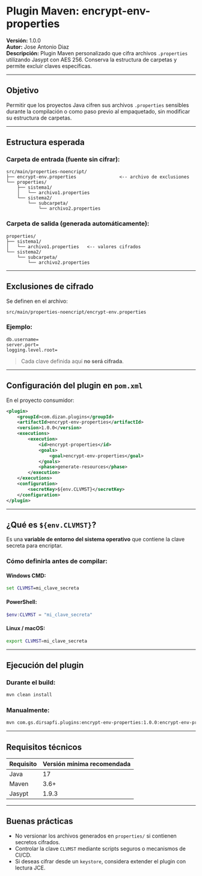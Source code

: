 # Plugin Maven: encrypt-env-properties

**Versión:** 1.0.0  
**Autor:** Jose Antonio Diaz  
**Descripción:** Plugin Maven personalizado que cifra archivos `.properties` utilizando Jasypt con AES 256. Conserva la estructura de carpetas y permite excluir claves específicas.

---

## Objetivo

Permitir que los proyectos Java cifren sus archivos `.properties` sensibles durante la compilación o como paso previo al empaquetado, sin modificar su estructura de carpetas.

---

## Estructura esperada

### Carpeta de entrada (fuente sin cifrar):

```
src/main/properties-noencript/
├── encrypt-env.properties                <-- archivo de exclusiones
└── properties/
    ├── sistema1/
    │   └── archivo1.properties
    └── sistema2/
        └── subcarpeta/
            └── archivo2.properties
```

### Carpeta de salida (generada automáticamente):

```
properties/
├── sistema1/
│   └── archivo1.properties   <-- valores cifrados
└── sistema2/
    └── subcarpeta/
        └── archivo2.properties
```

---

## Exclusiones de cifrado

Se definen en el archivo:

```
src/main/properties-noencript/encrypt-env.properties
```

### Ejemplo:

```properties
db.username=
server.port=
logging.level.root=
```

> Cada clave definida aquí **no será cifrada**.

---

## Configuración del plugin en `pom.xml`

En el proyecto consumidor:

```xml
<plugin>
    <groupId>com.dizan.plugins</groupId>
    <artifactId>encrypt-env-properties</artifactId>
    <version>1.0.0</version>
    <executions>
        <execution>
            <id>encrypt-properties</id>
            <goals>
                <goal>encrypt-env-properties</goal>
            </goals>
            <phase>generate-resources</phase>
        </execution>
    </executions>
    <configuration>
        <secretKey>${env.CLVMST}</secretKey>
    </configuration>
</plugin>
```

---

## ¿Qué es `${env.CLVMST}`?

Es una **variable de entorno del sistema operativo** que contiene la clave secreta para encriptar.

### Cómo definirla antes de compilar:

#### Windows CMD:
```cmd
set CLVMST=mi_clave_secreta
```

#### PowerShell:
```powershell
$env:CLVMST = "mi_clave_secreta"
```

#### Linux / macOS:
```bash
export CLVMST=mi_clave_secreta
```

---

## Ejecución del plugin

### Durante el build:
```bash
mvn clean install
```

### Manualmente:
```bash
mvn com.gs.dirsapfi.plugins:encrypt-env-properties:1.0.0:encrypt-env-properties -DsecretKey=mi_clave_secreta
```

---

## Requisitos técnicos

| Requisito       | Versión mínima recomendada |
|-----------------|----------------------------|
| Java            | 17                         |
| Maven           | 3.6+                       |
| Jasypt          | 1.9.3                      |

---

## Buenas prácticas

- No versionar los archivos generados en `properties/` si contienen secretos cifrados.
- Controlar la clave `CLVMST` mediante scripts seguros o mecanismos de CI/CD.
- Si deseas cifrar desde un `keystore`, considera extender el plugin con lectura JCE.
